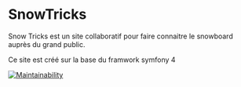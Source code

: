 # SnowTricks
Snow Tricks est un site collaboratif pour faire connaitre le snowboard auprès du grand public.

Ce site est créé sur la base du framwork symfony 4

[![Maintainability](https://api.codeclimate.com/v1/badges/d74c5fb42d669da3fd0e/maintainability)](https://codeclimate.com/github/Goodup302/SnowTricks/maintainability)
